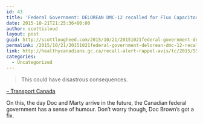 ```yaml
---
id: 43
title: 'Federal Government: DELOREAN DMC-12 recalled for Flux Capacitor defect'
date: 2015-10-21T21:25:36+00:00
author: scottisloud
layout: post
guid: http://scottlougheed.com/2015/10/21/20151021federal-government-delorean-dmc-12-recalled-for-flux-capacitor-defect/
permalink: /2015/10/21/20151021federal-government-delorean-dmc-12-recalled-for-flux-capacitor-defect/
link: http://healthycanadians.gc.ca/recall-alert-rappel-avis/tc/2015/55494r-eng.php
categories:
  - Uncategorized
---
```

> This could have disastrous consequences.

[– Transport Canada](http://healthycanadians.gc.ca/recall-alert-rappel-avis/tc/2015/55494r-eng.php)

On this, the day Doc and Marty arrive in the future, the Canadian federal government has a sense of humour. Don&#8217;t worry though, Doc Brown&#8217;s got a fix.&nbsp;
